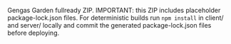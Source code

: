 Gengas Garden fullready ZIP. IMPORTANT: this ZIP includes placeholder package-lock.json files. For deterministic builds run `npm install` in client/ and server/ locally and commit the generated package-lock.json files before deploying.
